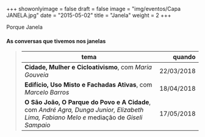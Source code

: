 +++
showonlyimage = false
draft = false
image = "img/eventos/Capa JANELA.jpg"
date = "2015-05-02"
title = "Janela"
weight = 2
+++



Porque Janela
<!--more-->




#### As conversas que tivemos nos janelas

> tema          | quando
> -----     | ---:
> **Cidade, Mulher e Cicloativismo**, com *Maria Gouveia* |   22/03/2018
> **Edifício, Uso Misto e Fachadas Ativas**, com *Marcelo Barros* |    18/04/2018
> **O São João, O Parque do Povo e A Cidade**, com *André Agra, Dunga Junior, Elizabeth Lima, Fabiano Melo e* mediação de *Giseli Sampaio* |   17/05/2018




<style>
table:nth-of-type(1) {
    display:table;
    width:100%;
}
table:nth-of-type(1) th:nth-of-type(2) {
    width:10%;
}
</style>
